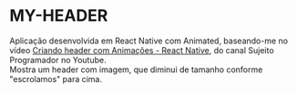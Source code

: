 # MY-HEADER

Aplicação desenvolvida em React Native com Animated, baseando-me no vídeo [Criando header com Animações - React Native](https://www.youtube.com/watch?v=iiqea8lTM6A), do canal Sujeito Programador no Youtube. <br />
Mostra um header com imagem, que diminui de tamanho conforme "escrolamos" para cima.
